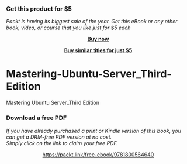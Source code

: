 
### Get this product for $5

<i>Packt is having its biggest sale of the year. Get this eBook or any other book, video, or course that you like just for $5 each</i>


<b><p align='center'>[Buy now](https://packt.link/9781800564640)</p></b>


<b><p align='center'>[Buy similar titles for just $5](https://subscription.packtpub.com/search)</p></b>


# Mastering-Ubuntu-Server_Third-Edition
Mastering Ubuntu Server_Third Edition
### Download a free PDF

 <i>If you have already purchased a print or Kindle version of this book, you can get a DRM-free PDF version at no cost.<br>Simply click on the link to claim your free PDF.</i>
<p align="center"> <a href="https://packt.link/free-ebook/9781800564640">https://packt.link/free-ebook/9781800564640 </a> </p>